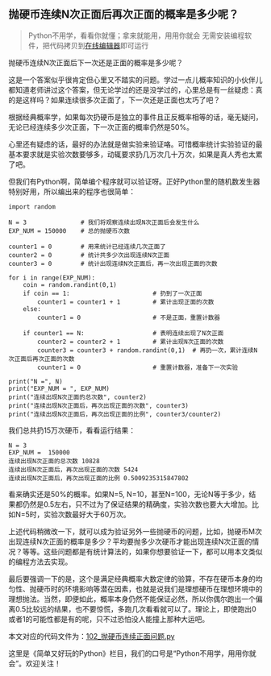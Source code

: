 ## 抛硬币连续N次正面后再次正面的概率是多少呢？

> Python不用学，看看你就懂；拿来就能用，用用你就会
> 无需安装编程软件，把代码拷贝到[在线编辑器](https://www.programiz.com/python-programming/online-compiler)即可运行

抛硬币连续N次正面后下一次还是正面的概率是多少呢？

这是一个答案似乎很肯定但心里又不踏实的问题。学过一点儿概率知识的小伙伴儿都知道老师讲过这个答案，但无论学过的还是没学过的，心里总是有一丝疑虑：真的是这样吗？如果连续很多次正面了，下一次还是正面也太巧了吧？

根据经典概率学，如果每次扔硬币是独立的事件且正反概率相等的话，毫无疑问，无论已经连续多少次正面，下一次正面的概率仍然是50%。

心里还有疑虑的话，最好的办法就是做实验来验证咯。可惜概率统计实验验证的最基本要求就是实验次数要够多，动辄要求扔几万次几十万次，如果是真人秀也太累了吧。

但我们有Python啊，简单编个程序就可以验证呀。正好Python里的随机数发生器特别好用，所以编出来的程序也很简单：
```
import random

N = 3               # 我们将观察连续出现N次正面后会发生什么
EXP_NUM = 150000    # 总的抛硬币次数

counter1 = 0        # 用来统计已经连续几次正面了
counter2 = 0        # 统计共多少次出现连续N次正面
counter3 = 0        # 统计出现连续N次正面后，再一次出现正面的次数

for i in range(EXP_NUM):
    coin = random.randint(0,1)
    if coin == 1:                       # 扔到了一次正面
        counter1 = counter1 + 1         # 累计出现正面的次数          
    else:
        counter1 = 0                    # 不是正面，重置计数器        
    
    if counter1 == N:                   # 表明连续出现了N次正面
        counter2 = counter2 + 1         # 累计出现N次正面的次数
        counter3 = counter3 + random.randint(0,1)  # 再扔一次，累计连续N次正面后再次正面的次数
        counter1 = 0                    # 重置计数器，准备下一次实验
        
print("N =", N)
print("EXP_NUM = ", EXP_NUM)
print("连续出现N次正面的总次数", counter2)
print("连续出现N次正面后，再次出现正面的次数", counter3)
print("连续出现N次正面后，再次出现正面的比例", counter3/counter2)
```
我们总共扔15万次硬币，看看运行结果：
```
N = 3
EXP_NUM =  150000
连续出现N次正面的总次数 10828
连续出现N次正面后，再次出现正面的次数 5424
连续出现N次正面后，再次出现正面的比例 0.5009235315847802
```
看来确实还是50%的概率。如果N=5, N=10，甚至N=100，无论N等于多少，结果都仍然是0.5左右，只不过为了保证结果的精确度，实验次数也要大大增加。比如N=5时，实验次数最好大于60万次。

上述代码稍微改一下，就可以成为验证另外一些抛硬币的问题，比如，抛硬币M次出现连续N次正面的概率是多少？平均要抛多少次硬币才能出现连续N次正面的情况？等等。这些问题都是有统计算法的，如果你想要验证一下，都可以用本文类似的编程方法去实现。

最后要强调一下的是，这个是满足经典概率大数定律的验算，不存在硬币本身的均匀性、抛硬币时的环境影响等潜在因素，也就是说我们是理想硬币在理想环境中的理想抛法。当然，即便如此，概率本身仍然不能保证必然，所以你偶尔跑出一个偏离0.5比较远的结果，也不要惊慌，多跑几次看看就可以了。理论上，即使跑出0或者1的可能性都是有的呢，只不过恐怕没人能撞上那种大运吧。

本文对应的代码文件为：[102_抛硬币连续正面问题.py](../代码文件/102_抛硬币连续正面问题.py)

这里是《简单又好玩的Python》栏目，我们的口号是“Python不用学，用用你就会”。欢迎关注！

